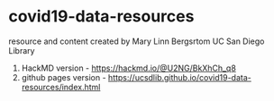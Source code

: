 # covid19-data-resources
resource and content created by Mary Linn Bergsrtom UC San Diego Library

1. HackMD version - https://hackmd.io/@U2NG/BkXhCh_q8
2. github pages version - https://ucsdlib.github.io/covid19-data-resources/index.html
